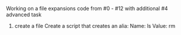 Working on a file expansions code from #0 - #12 with additional #4 advanced task 
1. create a file Create a script that creates an alia: Name: ls    Value: rm 